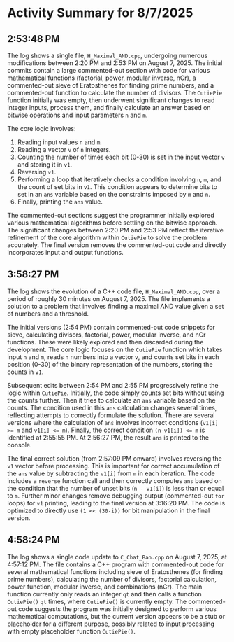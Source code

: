 # Activity Summary for 8/7/2025

## 2:53:48 PM
The log shows a single file, `H_Maximal_AND.cpp`, undergoing numerous modifications between 2:20 PM and 2:53 PM on August 7, 2025.  The initial commits contain a large commented-out section with code for various mathematical functions (factorial, power, modular inverse, nCr), a commented-out sieve of Eratosthenes for finding prime numbers, and a commented-out function to calculate the number of divisors.  The `CutiePie` function initially was empty, then underwent significant changes to read integer inputs, process them, and finally calculate an answer based on bitwise operations and input parameters `n` and `m`.

The core logic involves:

1. Reading input values `n` and `m`.
2. Reading a vector `v` of `n` integers.
3. Counting the number of times each bit (0-30) is set in the input vector `v` and storing it in `v1`.
4. Reversing `v1`.
5. Performing a loop that iteratively checks a condition involving `n`, `m`, and the count of set bits in `v1`.  This condition appears to determine bits to set in an `ans` variable based on the constraints imposed by `m` and `n`.
6. Finally, printing the `ans` value.

The commented-out sections suggest the programmer initially explored various mathematical algorithms before settling on the bitwise approach.  The significant changes between 2:20 PM and 2:53 PM reflect the iterative refinement of the core algorithm within `CutiePie`  to solve the problem accurately.  The final version removes the commented-out code and directly incorporates input and output functions.


## 3:58:27 PM
The log shows the evolution of a C++ code file, `H_Maximal_AND.cpp`, over a period of roughly 30 minutes on August 7, 2025.  The file implements a solution to a problem that involves finding a maximal AND value given a set of numbers and a threshold.


The initial versions (2:54 PM) contain commented-out code snippets for sieve, calculating divisors, factorial, power, modular inverse, and nCr functions. These were likely explored and then discarded during the development. The core logic focuses on the `CutiePie` function which takes input `n` and `m`, reads `n` numbers into a vector `v`, and counts set bits in each position (0-30) of the binary representation of the numbers, storing the counts in `v1`.


Subsequent edits between 2:54 PM and 2:55 PM progressively refine the logic within `CutiePie`.  Initially, the code simply counts set bits without using the counts further. Then it tries to calculate an `ans` variable based on the counts.  The condition used in this `ans` calculation changes several times, reflecting attempts to correctly formulate the solution. There are several versions where the calculation of `ans` involves incorrect conditions (`v1[i] >= m` and `v1[i] <= m`).  Finally, the correct condition `(n-v1[i]) <= m` is identified at 2:55:55 PM. At 2:56:27 PM, the result `ans` is printed to the console.


The final correct solution (from 2:57:09 PM onward) involves reversing the `v1` vector before processing. This is important for correct accumulation of the `ans` value by subtracting the `v1[i]` from `m` in each iteration.  The code includes a `reverse` function call and then correctly computes `ans` based on the condition that the number of unset bits (`n - v1[i]`) is less than or equal to `m`.  Further minor changes remove debugging output (commented-out `for` loops) for `v1` printing, leading to the final version at 3:16:20 PM.  The code is optimized to directly use  `(1 << (30-i))` for bit manipulation in the final version.


## 4:58:24 PM
The log shows a single code update to `C_Chat_Ban.cpp` on August 7, 2025, at 4:57:12 PM.  The file contains a C++ program with commented-out code for several mathematical functions including sieve of Eratosthenes (for finding prime numbers), calculating the number of divisors, factorial calculation, power function, modular inverse, and combinations (nCr).  The main function currently only reads an integer `qt` and then calls a function `CutiePie()` `qt` times, where `CutiePie()` is currently empty.  The commented-out code suggests the program was initially designed to perform various mathematical computations, but the current version appears to be a stub or placeholder for a different purpose, possibly related to input processing with empty placeholder function `CutiePie()`.
